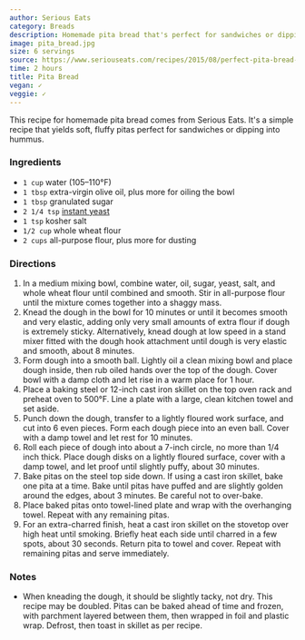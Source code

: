 ```yaml
---
author: Serious Eats
category: Breads
description: Homemade pita bread that's perfect for sandwiches or dipping into hummus.
image: pita_bread.jpg
size: 6 servings
source: https://www.seriouseats.com/recipes/2015/08/perfect-pita-bread-recipe.html
time: 2 hours
title: Pita Bread
vegan: ✓
veggie: ✓
---
```

This recipe for homemade pita bread comes from Serious Eats. It's a simple recipe that yields soft, fluffy pitas perfect for sandwiches or dipping into hummus.

### Ingredients

* `1 cup` water (105–110°F)
* `1 tbsp` extra-virgin olive oil, plus more for oiling the bowl
* `1 tbsp` granulated sugar
* `2 1/4 tsp` [instant yeast](https://www.seriouseats.com/2018/03/all-about-dry-yeast-instant-active-dry-fast-acting-and-more.html)
* `1 tsp` kosher salt
* `1/2 cup` whole wheat flour
* `2 cups` all-purpose flour, plus more for dusting

### Directions

1. In a medium mixing bowl, combine water, oil, sugar, yeast, salt, and whole wheat flour until combined and smooth. Stir in all-purpose flour until the mixture comes together into a shaggy mass.
2. Knead the dough in the bowl for 10 minutes or until it becomes smooth and very elastic, adding only very small amounts of extra flour if dough is extremely sticky. Alternatively, knead dough at low speed in a stand mixer fitted with the dough hook attachment until dough is very elastic and smooth, about 8 minutes.
3. Form dough into a smooth ball. Lightly oil a clean mixing bowl and place dough inside, then rub oiled hands over the top of the dough. Cover bowl with a damp cloth and let rise in a warm place for 1 hour.
4. Place a baking steel or 12-inch cast iron skillet on the top oven rack and preheat oven to 500°F. Line a plate with a large, clean kitchen towel and set aside.
5. Punch down the dough, transfer to a lightly floured work surface, and cut into 6 even pieces. Form each dough piece into an even ball. Cover with a damp towel and let rest for 10 minutes.
6. Roll each piece of dough into about a 7-inch circle, no more than 1/4 inch thick. Place dough disks on a lightly floured surface, cover with a damp towel, and let proof until slightly puffy, about 30 minutes.
7. Bake pitas on the steel top side down. If using a cast iron skillet, bake one pita at a time. Bake until pitas have puffed and are slightly golden around the edges, about 3 minutes. Be careful not to over-bake.
8. Place baked pitas onto towel-lined plate and wrap with the overhanging towel. Repeat with any remaining pitas.
9. For an extra-charred finish, heat a cast iron skillet on the stovetop over high heat until smoking. Briefly heat each side until charred in a few spots, about 30 seconds. Return pita to towel and cover. Repeat with remaining pitas and serve immediately.

### Notes

- When kneading the dough, it should be slightly tacky, not dry. This recipe may be doubled. Pitas can be baked ahead of time and frozen, with parchment layered between them, then wrapped in foil and plastic wrap. Defrost, then toast in skillet as per recipe.